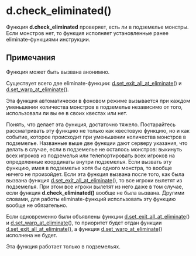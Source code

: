 # d.check_eliminated()
Функция **d.check_eliminated** проверяет, есть ли в подземелье монстры. Если монстров нет, то функция исполняет установленные ранее eliminate-функциями инструкции.

## Примечания
Функция может быть вызвана анонимно.

Существует всего две eliminate-функции: [d.set_exit_all_at_eliminate](../d/d.set_exit_all_at_eliminate.md)() и [d.set_warp_at_eliminate](../d/d.set_warp_at_eliminate.md)().

Эта функция автоматически в фоновом режиме вызывается при каждом уменьшении количества монстров в подземелье независимо от того, использовали ли вы ее в своих квестах или нет.

Понять, что делает эта функция, достаточно тяжело. Постарайтесь рассматривать эту функцию не только как квестовую функцию, но и как событие, которое происходит при уменьшении количества монстров в подземелье. Названные выше две функции дают серверу указания, что делать в случае, если в подземелье не осталось монстров: выкинуть всех игроков из подземелья или телепортировать всех игроков на определенные координаты внутри подземелья. Если вызвать эту функцию, имея в подземелье хотя бы одного монстра, то вообще ничего не произойдет. Если эта функция вызвана после того, как была вызвана функция [d.set_exit_all_at_eliminate](../d/d.set_exit_all_at_eliminate.md)(), то все игроки вылетят из подземелья. При этом все игроки вылетят из него даже в том случае, если функция **d.check_eliminated()** вообще не была вызвана. Другими словами, для работы eliminate-функций использовать эту функцию вообще не обязательно.

Если одновременно были объявлены функции [d.set_exit_all_at_eliminate](../d/d.set_exit_all_at_eliminate.md)() и [d.set_warp_at_eliminate](../d/d.set_warp_at_eliminate.md)(), то приоритет будет отдан функции [d.set_exit_all_at_eliminate](../d/d.set_exit_all_at_eliminate.md)(), а функция [d.set_warp_at_eliminate](../d/d.set_warp_at_eliminate.md)() исполнена не будет.

Эта функция работает только в подземельях.
